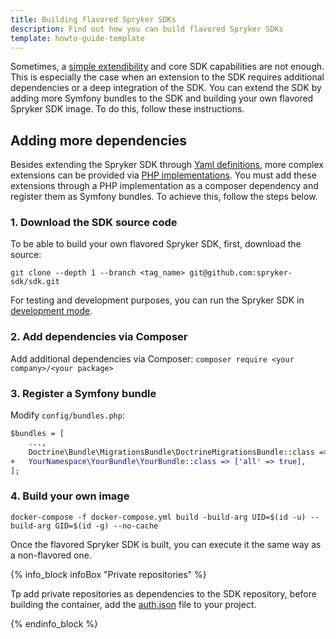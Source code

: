 ```yaml
---
title: Building flavored Spryker SDKs
description: Find out how you can build flavored Spryker SDKs
template: howto-guide-template
---
```

Sometimes, a [simple extendibility](/docs/sdk/dev/extending-the-sdk.html) and core SDK capabilities are not enough. This is especially the case when an extension to the SDK requires additional dependencies or a deep integration of the SDK.
You can extend the SDK by adding more Symfony bundles to the SDK and building your own flavored Spryker SDK image. To do this, follow these instructions.

## Adding more dependencies

Besides extending the Spryker SDK through [Yaml definitions](/docs/sdk/dev/extending-the-sdk.html#implementation-via-yaml-definition), more complex extensions can be provided via [PHP implementations](/docs/sdk/dev/extending-the-sdk.html#implementation-via-a-php-class).
You must add these extensions through a PHP implementation as a composer dependency and register them as Symfony bundles. To achieve this, follow the steps below.

### 1. Download the SDK source code

To be able to build your own flavored Spryker SDK, first, download the source:

`git clone --depth 1 --branch <tag_name> git@github.com:spryker-sdk/sdk.git`

For testing and development purposes, you can run the Spryker SDK in [development mode](development.md#run-sdk-in-development-mode).

### 2. Add dependencies via Composer

Add additional dependencies via Composer:
`composer require <your company>/<your package>`

### 3. Register a Symfony bundle

Modify `config/bundles.php`:

```diff
$bundles = [
    ...,
    Doctrine\Bundle\MigrationsBundle\DoctrineMigrationsBundle::class => ['all' => true],
+   YourNamespace\YourBundle\YourBundle::class => ['all' => true],
];
```

### 4. Build your own image

`docker-compose -f docker-compose.yml build -build-arg UID=$(id -u) --build-arg GID=$(id -g) --no-cache`

Once the flavored Spryker SDK is built, you can execute it the same way as a non-flavored one.

{% info_block infoBox "Private repositories" %}

Tp add private repositories as dependencies to the SDK repository, before building the container, add the [auth.json](https://getcomposer.org/doc/articles/authentication-for-private-packages.md) 
file to your project.

{% endinfo_block %}